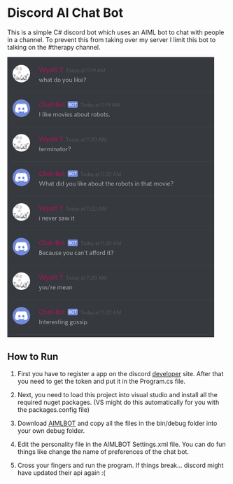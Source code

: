 # Discord AI Chat Bot

This is a simple C# discord bot which uses an AIML bot to
chat with people in a channel. To prevent this from taking over my server I limit this bot to talking on the #therapy channel.

![Chat conversation](docs/chatBot.png)

## How to Run

1) First you have to register a app on the discord [developer](https://discordapp.com/developers/docs/intro) site. After that you 
need to get the token and put it in the Program.cs file.

2) Next, you need to load this project into visual studio and install all the required nuget packages. (VS might do this automatically for you with the packages.config file)

3) Download [AIMLBOT](https://sourceforge.net/projects/aimlbot/) and copy all the files in the bin/debug folder into your own debug folder.

4) Edit the personality file in the AIMLBOT Settings.xml file. You can do fun things like change the name of preferences of the chat bot.

5) Cross your fingers and run the program. If things break... discord might have updated their api again :(